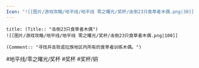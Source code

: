 ```yaml
---
Icon: "![[图片/游戏攻略/地平线/地平线 零之曙光/奖杯/击倒23只食草者木偶.png|30]]"
---
```

```ad-common-bronze-trophy
title: (Title:: "击倒23只食草者木偶")
![[图片/游戏攻略/地平线/地平线 零之曙光/奖杯/击倒23只食草者木偶.png|100]]

(Comment:: "寻找并击败诺拉族地区内所有的食草者训练木偶。")
```

#地平线/零之曙光/奖杯 #奖杯 #奖杯/铜
